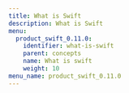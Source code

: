 ```yaml
---
title: What is Swift
description: What is Swift
menu:
  product_swift_0.11.0:
    identifier: what-is-swift
    parent: concepts
    name: What is swift
    weight: 10
menu_name: product_swift_0.11.0
---
```

